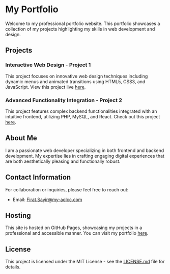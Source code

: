 # My Portfolio

Welcome to my professional portfolio website. This portfolio showcases a collection of my projects highlighting my skills in web development and design.

## Projects

### Interactive Web Design - Project 1
This project focuses on innovative web design techniques including dynamic menus and animated transitions using HTML5, CSS3, and JavaScript. View this project live [here](https://github.com/firatsayir).

### Advanced Functionality Integration - Project 2
This project features complex backend functionalities integrated with an intuitive frontend, utilizing PHP, MySQL, and React. Check out this project [here](https://github.com/firatsayir).

## About Me

I am a passionate web developer specializing in both frontend and backend development. My expertise lies in crafting engaging digital experiences that are both aesthetically pleasing and functionally robust.

## Contact Information

For collaboration or inquiries, please feel free to reach out:
- Email: [Firat.Sayir@my-aolcc.com](mailto:Firat.Sayir@my-aolcc.com)

## Hosting

This site is hosted on GitHub Pages, showcasing my projects in a professional and accessible manner. You can visit my portfolio [here](https://github.com/firatsayir).

## License

This project is licensed under the MIT License - see the [LICENSE.md](LICENSE.md) file for details.
